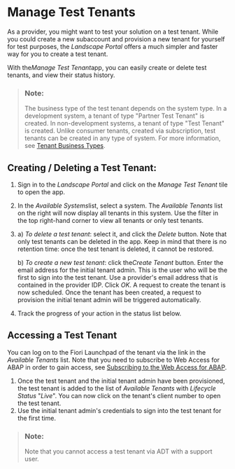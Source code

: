 <!-- loiodd7d8e854d35412180c64f6c15364add -->

# Manage Test Tenants

As a provider, you might want to test your solution on a test tenant. While you could create a new subaccount and provision a new tenant for yourself for test purposes, the *Landscape Portal* offers a much simpler and faster way for you to create a test tenant.

With the*Manage Test Tenant*app, you can easily create or delete test tenants, and view their status history.

> ### Note:  
> The business type of the test tenant depends on the system type. In a development system, a tenant of type "Partner Test Tenant" is created. In non-development systems, a tenant of type "Test Tenant" is created. Unlike consumer tenants, created via subscription, test tenants can be created in any type of system. For more information, see [Tenant Business Types](tenant-business-types-018e8bd.md).



<a name="loiodd7d8e854d35412180c64f6c15364add__section_drt_brz_f4b"/>

## Creating / Deleting a Test Tenant:

1.  Sign in to the *Landscape Portal* and click on the *Manage Test Tenant* tile to open the app.
2.  In the *Available Systems*list, select a system. The *Available Tenants* list on the right will now display all tenants in this system. Use the filter in the top right-hand corner to view all tenants or only test tenants.
3.  a\) *To delete a test tenant*: select it, and click the *Delete* button. Note that only test tenants can be deleted in the app. Keep in mind that there is no retention time: once the test tenant is deleted, it cannot be restored.

    b\) *To create a new test tenant*: click the*Create Tenant* button. Enter the email address for the initial tenant admin. This is the user who will be the first to sign into the test tenant. Use a provider's email address that is contained in the provider IDP. Click *OK*. A request to create the tenant is now scheduled. Once the tenant has been created, a request to provision the initial tenant admin will be triggered automatically.

4.  Track the progress of your action in the status list below.




<a name="loiodd7d8e854d35412180c64f6c15364add__section_wh4_crz_f4b"/>

## Accessing a Test Tenant

You can log on to the Fiori Launchpad of the tenant via the link in the *Available Tenants* list. Note that you need to subscribe to Web Access for ABAP in order to gain access, see [Subscribing to the Web Access for ABAP](../20-getting-started/subscribing-to-the-web-access-for-abap-98928b0.md).

1.  Once the test tenant and the initial tenant admin have been provisioned, the test tenant is added to the list of *Available Tenants* with *Lifecycle Status* "*Live*". You can now click on the tenant's client number to open the test tenant.
2.  Use the initial tenant admin's credentials to sign into the test tenant for the first time.

> ### Note:  
> Note that you cannot access a test tenant via ADT with a support user.

